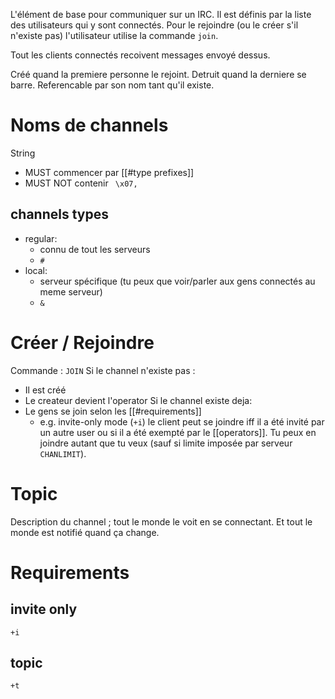 L'élément de base pour communiquer sur un IRC.
Il est définis par la liste des utilisateurs qui y sont connectés.
Pour le rejoindre (ou le créer s'il n'existe pas) l'utilisateur utilise la commande `join`.

Tout les clients connectés recoivent messages envoyé dessus.

Créé quand la premiere personne le rejoint.
Detruit quand la derniere se barre.
Referencable par son nom tant qu'il existe.

# Noms de channels
String
- MUST commencer par [[#type prefixes]]
- MUST NOT contenir ` \x07,`
## channels types
- regular: 
	- connu de tout les serveurs
	- `#`
- local:
	- serveur spécifique (tu peux que voir/parler aux gens connectés au meme serveur)
	- `&`

# Créer / Rejoindre
Commande : `JOIN`
Si le channel n'existe pas :
- Il est créé
- Le createur devient l'operator
Si le channel existe deja:
- Le gens se join selon les [[#requirements]] 
	- e.g. invite-only mode (`+i`) le client peut se joindre iff il a été invité par un autre user ou si il a été exempté par le [[operators]].
Tu peux en joindre autant que tu veux (sauf si limite imposée par serveur `CHANLIMIT`).
# Topic
Description du channel ; tout le monde le voit en se connectant. Et tout le monde est notifié quand ça change.
# Requirements
## invite only
`+i`
## topic
`+t`
